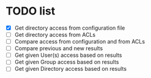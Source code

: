 # TODO list
- [x] Get directory access from configuration file
- [ ] Get directory access from ACLs
- [ ] Compare access from configuration and from ACLs
- [ ] Compare previous and new results
- [ ] Get given User(s) access based on results
- [ ] Get given Group access based on results
- [ ] Get given Directory access based on results